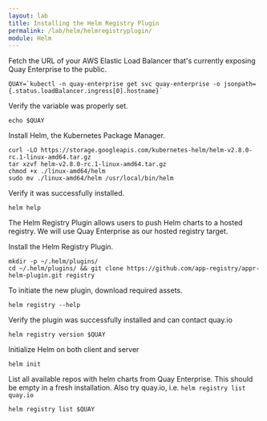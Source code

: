 ```yaml
---
layout: lab
title: Installing the Helm Registry Plugin
permalink: /lab/helm/helmregistryplugin/
module: Helm
---
```


Fetch the URL of your AWS Elastic Load Balancer that's currently exposing Quay Enterprise to the public.

```
QUAY=`kubectl -n quay-enterprise get svc quay-enterprise -o jsonpath={.status.loadBalancer.ingress[0].hostname}`
```

Verify the variable was properly set.

```
echo $QUAY
```

Install Helm, the Kubernetes Package Manager.

```
curl -LO https://storage.googleapis.com/kubernetes-helm/helm-v2.8.0-rc.1-linux-amd64.tar.gz
tar xzvf helm-v2.8.0-rc.1-linux-amd64.tar.gz
chmod +x ./linux-amd64/helm
sudo mv ./linux-amd64/helm /usr/local/bin/helm
```

Verify it was successfully installed.

```
helm help
```

The Helm Registry Plugin allows users to push Helm charts to a hosted registry. We will use Quay Enterprise as our hosted registry target.

Install the Helm Registry Plugin.

```
mkdir -p ~/.helm/plugins/
cd ~/.helm/plugins/ && git clone https://github.com/app-registry/appr-helm-plugin.git registry
```

To initiate the new plugin, download required assets.

```
helm registry --help
```

Verify the plugin was successfully installed and can contact quay.io

```
helm registry version $QUAY
```

Initialize Helm on both client and server

```
helm init
```

List all available repos with helm charts from Quay Enterprise. This should be empty in a fresh installation. Also try quay.io, i.e. `helm registry list quay.io`

```
helm registry list $QUAY
```